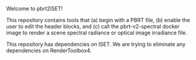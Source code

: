 Welcome to pbrt2ISET!

This repository contains tools that (a) begin with a PBRT file, (b) enable the user to edit the header blocks, and (c) call the pbrt-v2-spectral docker image to render a scene spectral radiance or optical image irradiance file.

This repository has dependencies on ISET.  We are trying to eliminate any dependencies on RenderToolbox4.

